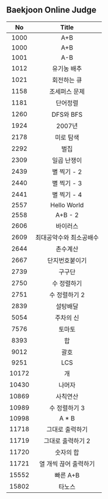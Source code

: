 ## Baekjoon Online Judge

|  No | Title |
|:---:|:---:|
|  1000  | A+B |
|  1000  | A+B | 
|  1001  | A-B |
|  1012  | 유기농 배추 |  
|  1021  | 회전하는 큐 |
|  1158  | 조세퍼스 문제 |  
|  1181  | 단어정렬 |  
|  1260  | DFS와 BFS |  
|  1924  | 2007년 |  
|  2178  | 미로 탐색 |  
|  2292  | 벌집 |  
|  2309  | 일곱 난쟁이 |  
|  2439  | 별 찍기 - 2 |  
|  2440  | 별 찍기 - 3 |  
|  2441  | 별 찍기 - 4 |
|  2557  | Hello World |  
|  2558  | A+B - 2 |
|  2606  | 바이러스 |
|  2609  | 최대공약수와 최소공배수 |
|  2644  | 촌수계산 |
|  2667  | 단지번호붙이기 |  
|  2739  | 구구단 |  
|  2750  | 수 정렬하기 |  
|  2751  | 수 정렬하기 2 |
|  2839  | 설탕배달 |  
|  5054  | 주차의 신 |  
|  7576  | 토마토 |  
|  8393  | 합 |  
|  9012  | 괄호 |  
|  9251  | LCS |
|  10172 | 개 |  
|  10430 | 나머자 |  
|  10869 | 사칙연산 |  
|  10989 | 수 정렬하기 3 |  
|  10998 | A * B |  
|  11718 | 그대로 출력하기 |  
|  11719 | 그대로 출력하기 2 |  
|  11720 | 숫자의 합 |  
|  11721 | 열 개씩 끊어 출력하기 |  
|  15552 | 빠른 A+B |  
|  15802 | 타노스 |  